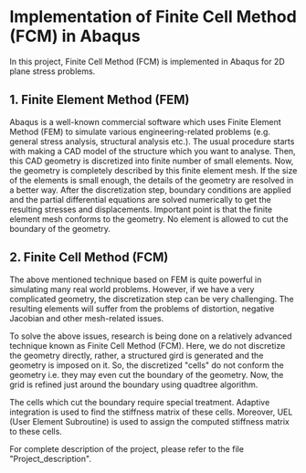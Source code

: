 # Implementation of Finite Cell Method (FCM) in Abaqus  
In this project, Finite Cell Method (FCM) is implemented in Abaqus for 2D plane stress problems.

## 1. Finite Element Method (FEM)
Abaqus is a well-known commercial software which uses Finite Element Method (FEM) to simulate various engineering-related problems (e.g. general stress analysis, structural analysis etc.). The usual procedure starts with making a CAD model of the structure which you want to analyse. Then, this CAD geometry is discretized into finite number of small elements. Now, the geometry is completely described by this finite element mesh. If the size of the elements is small enough, the details of the geometry are resolved in a better way. After the discretization step, boundary conditions are applied and the partial differential equations are solved numerically to get the resulting stresses and displacements.  Important point is that the finite element mesh conforms to the geometry. No element is allowed to cut the boundary of the geometry.    

## 2. Finite Cell Method (FCM)
The above mentioned technique based on FEM is quite powerful in simulating many real world problems. However, if we have a very complicated geometry, the discretization step can be very challenging. The resulting elements will suffer from the problems of distortion, negative Jacobian and other mesh-related issues.  

To solve the above issues, research is being done on a relatively advanced technique known as Finite Cell Method (FCM). Here, we do not discretize the geometry directly, rather, a structured gird is generated and the geometry is imposed on it. So, the discretized "cells" do not conform the geometry i.e. they may even cut the boundary of the geometry. Now, the grid is refined just around the boundary using quadtree algorithm.   

The cells which cut the boundary require special treatment. Adaptive integration is used to find the stiffness matrix of these cells. Moreover, UEL (User Element Subroutine) is used to assign the computed stiffness matrix to these cells.  

For complete description of the project, please refer to the file "Project_description".